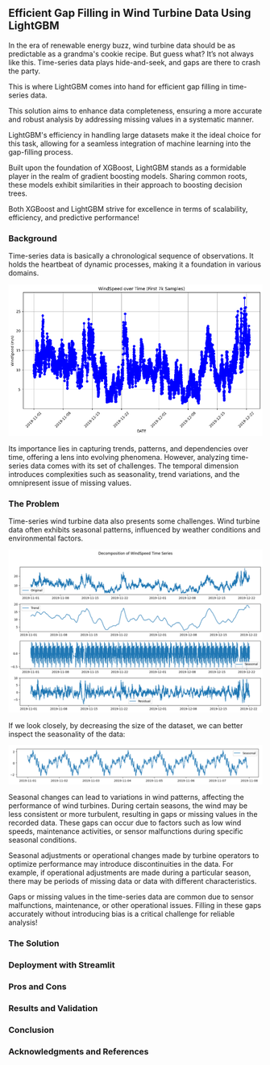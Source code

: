 ## Efficient Gap Filling in Wind Turbine Data Using LightGBM

In the era of renewable energy buzz, wind turbine data should be as predictable as a grandma's cookie recipe. 
But guess what? It’s not always like this. Time-series data plays hide-and-seek, and gaps are there to  crash the party.

This is where LightGBM comes into hand for efficient gap filling in time-series data.

This solution aims to enhance data completeness, ensuring a more accurate and robust analysis by addressing missing values in a systematic manner. 

LightGBM's efficiency in handling large datasets make it the ideal choice for this task, allowing for a seamless integration of machine learning into the gap-filling process.

Built upon the foundation of XGBoost, LightGBM stands as a formidable player in the realm of gradient boosting models. Sharing common roots, these models exhibit similarities in their approach to boosting decision trees.

Both XGBoost and LightGBM strive for excellence in terms of scalability, efficiency, and predictive performance!
### Background
Time-series data is basically a chronological sequence of observations. It holds the heartbeat of dynamic processes, making it a foundation in various domains. 

![](https://github.com/saranobrega/saranobrega.github.io/blob/main/_posts/Images/ws_date.png)

Its importance lies in capturing trends, patterns, and dependencies over time, offering a lens into evolving phenomena. However, analyzing time-series data comes with its set of challenges. The temporal dimension introduces complexities such as seasonality, trend variations, and the omnipresent issue of missing values.

### The Problem

Time-series wind turbine data also presents some challenges.  Wind turbine data often exhibits seasonal patterns, influenced by weather conditions and environmental factors.

![](https://github.com/saranobrega/saranobrega.github.io/blob/main/_posts/Images/decomposition.png)

If we look closely, by decreasing the size of the dataset, we can better inspect the seasonality of the data:

![](https://github.com/saranobrega/saranobrega.github.io/blob/main/_posts/Images/seasonality.png)

Seasonal changes can lead to variations in wind patterns, affecting the performance of wind turbines. During certain seasons, the wind may be less consistent or more turbulent, resulting in gaps or missing values in the recorded data. These gaps can occur due to factors such as low wind speeds, maintenance activities, or sensor malfunctions during specific seasonal conditions.

Seasonal adjustments or operational changes made by turbine operators to optimize performance may introduce discontinuities in the data. For example, if operational adjustments are made during a particular season, there may be periods of missing data or data with different characteristics.

Gaps or missing values in the time-series data are common due to sensor malfunctions, maintenance, or other operational issues. Filling in these gaps accurately without introducing bias is a critical challenge for reliable analysis!

### The Solution 






### Deployment with Streamlit
### Pros and Cons
### Results and Validation
### Conclusion

### Acknowledgments and References


